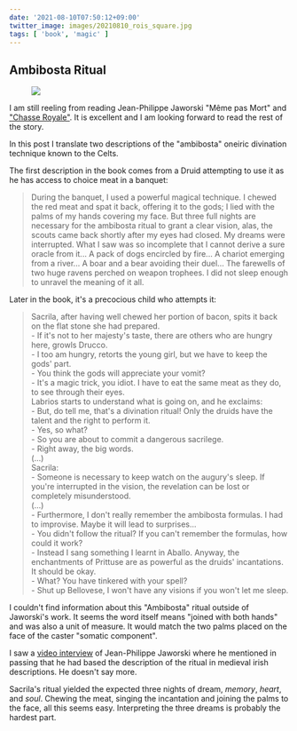 ```yaml
---
date: '2021-08-10T07:50:12+09:00'
twitter_image: images/20210810_rois_square.jpg
tags: [ 'book', 'magic' ]
---
```


## Ambibosta Ritual

<figure class="right small">
<img src="images/20210810_rois.jpg" loading="lazy" />
<figcaption>
</figcaption>
</figure>

I am still reeling from reading Jean-Philippe Jaworski "Même pas Mort" and ["Chasse Royale"](20210802.html?t=Chasse_Royale&f=Ambibosta). It is excellent and I am looking forward to read the rest of the story.

In this post I translate two descriptions of the "ambibosta" oneiric divination technique known to the Celts.

The first description in the book comes from a Druid attempting to use it as he has access to choice meat in a banquet:

> During the banquet, I used a powerful magical technique. I chewed the red meat and spat it back, offering it to the gods; I lied with the palms of my hands covering my face. But three full nights are necessary for the ambibosta ritual to grant a clear vision, alas, the scouts came back shortly after my eyes had closed. My dreams were interrupted. What I saw was so incomplete that I cannot derive a sure oracle from it... A pack of dogs encircled by fire... A chariot emerging from a river... A boar and a bear avoiding their duel... The farewells of two huge ravens perched on weapon trophees. I did not sleep enough to unravel the meaning of it all.

Later in the book, it's a precocious child who attempts it:

> Sacrila, after having well chewed her portion of bacon, spits it back on the flat stone she had prepared.
> <br/>- If it's not to her majesty's taste, there are others who are hungry here, growls Drucco.
> <br/>- I too am hungry, retorts the young girl, but we have to keep the gods' part.
> <br/>- You think the gods will appreciate your vomit?
> <br/>- It's a magic trick, you idiot. I have to eat the same meat as they do, to see through their eyes.
> <br/>Labrios starts to understand what is going on, and he exclaims:
> <br/>- But, do tell me, that's a divination ritual! Only the druids have the talent and the right to perform it.
> <br/>- Yes, so what?
> <br/>- So you are about to commit a dangerous sacrilege.
> <br/>- Right away, the big words.
> <br/>(...)
> <br/>Sacrila:
> <br/>- Someone is necessary to keep watch on the augury's sleep. If you're interrupted in the vision, the revelation can be lost or completely misunderstood.
> <br/>(...)
> <br/>- Furthermore, I don't really remember the ambibosta formulas. I had to improvise. Maybe it will lead to surprises...
> <br/>- You didn't follow the ritual? If you can't remember the formulas, how could it work?
> <br/>- Instead I sang something I learnt in Aballo. Anyway, the enchantments of Prittuse are as powerful as the druids' incantations. It should be okay.
> <br/>- What? You have tinkered with your spell?
> <br/>- Shut up Bellovese, I won't have any visions if you won't let me sleep.

I couldn't find information about this "Ambibosta" ritual outside of Jaworski's work. It seems the word itself means "joined with both hands" and was also a unit of measure. It would match the two palms placed on the face of the caster "somatic component".

I saw a [video interview](https://www.youtube.com/watch?v=_OtqsZ_m_Cc) of Jean-Philippe Jaworski where he mentioned in passing that he had based the description of the ritual in medieval irish descriptions. He doesn't say more.

Sacrila's ritual yielded the expected three nights of dream, _memory_, _heart_, and _soul_. Chewing the meat, singing the incantation and joining the palms to the face, all this seems easy. Interpreting the three dreams is probably the hardest part.

